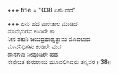 +++
title = "038 ಏನು ಹದ"

+++
ಏನು ಹದ ಪಾಂಚಾಲ ಮಾಡಿದ  
ಮಾನಭಂಗವ ಕಂಡಿರೇ ಕಾ  
ನೀನ ಶಕುನಿ ಜಯದ್ರಥಾಶ್ವತ್ಥಾಮ ಮೊದಲಾದ   
ಮಾನನಿಧಿಗಳು ಕಂಡಿರೇ ಮದ  
ದಾನೆಗಳು ನೀವ್ಕಂಡಿರೇ ಹದ  
ನೇನೆನುತ ಕುರುರಾಯ ಮೂದಲಿಸಿದನು ತನ್ನವರ       ॥38॥